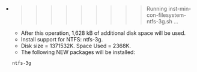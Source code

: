 * >>>>>>>>> Running inst-min-con-filesystem-ntfs-3g.sh ...
  * After this operation, 1,628 kB of additional disk space will be used.
  * Install support for NTFS: ntfs-3g.
  * Disk size = 1371532K. Space Used = 2368K.
  * The following NEW packages will be installed:
  ```bash
  ntfs-3g
  ```
